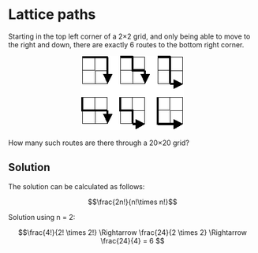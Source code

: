 # Lattice paths

Starting in the top left corner of a 2×2 grid, and only being able to move to the right and down, there are exactly 6 routes to the bottom right corner.
<center><img src="../assets/15_img.png"></center>

How many such routes are there through a 20×20 grid?


## Solution

The solution can be calculated as follows:

$$\frac{2n!}{n!\times n!}$$

Solution using n = 2:

$$\frac{4!}{2! \times 2!} \Rightarrow \frac{24}{2 \times 2} \Rightarrow \frac{24}{4} = 6 $$